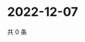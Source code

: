 # 2022-12-07

共 0 条

<!-- BEGIN WEIBO -->
<!-- 最后更新时间 Wed Dec 07 2022 05:12:57 GMT+0800 (China Standard Time) -->

<!-- END WEIBO -->
